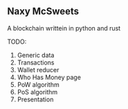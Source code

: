 ## Naxy McSweets

A blockchain writtein in python and rust

TODO:
1. Generic data
2. Transactions
3. Wallet reducer
4. Who Has Money page
5. PoW algorithm
6. PoS algorithm
7. Presentation
